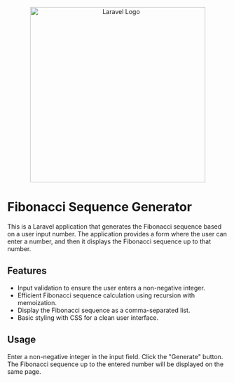 <p align="center"><a href="https://laravel.com" target="_blank"><img src="https://raw.githubusercontent.com/laravel/art/master/logo-lockup/5%20SVG/2%20CMYK/1%20Full%20Color/laravel-logolockup-cmyk-red.svg" width="400" alt="Laravel Logo"></a></p>

# Fibonacci Sequence Generator

This is a Laravel application that generates the Fibonacci sequence based on a user input number. The application provides a form where the user can enter a number, and then it displays the Fibonacci sequence up to that number.

## Features

- Input validation to ensure the user enters a non-negative integer.
- Efficient Fibonacci sequence calculation using recursion with memoization.
- Display the Fibonacci sequence as a comma-separated list.
- Basic styling with CSS for a clean user interface.


## Usage
Enter a non-negative integer in the input field.
Click the "Generate" button.
The Fibonacci sequence up to the entered number will be displayed on the same page.
